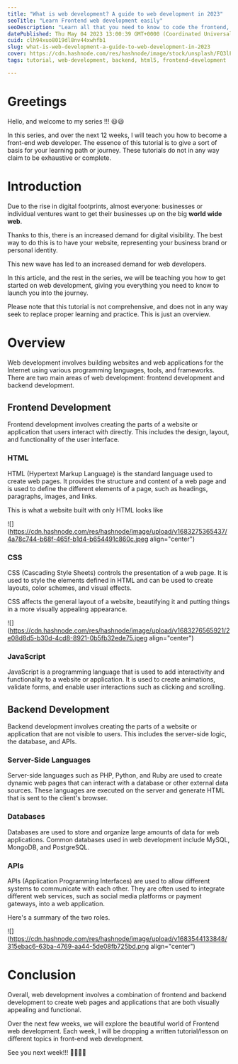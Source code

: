 ```yaml
---
title: "What is web development? A guide to web development in 2023"
seoTitle: "Learn Frontend web development easily"
seoDescription: "Learn all that you need to know to code the frontend, Learn in-demand skills like HTML, CSS, Javascript, ReactJs, jquery, and build beautiful websites."
datePublished: Thu May 04 2023 13:00:39 GMT+0000 (Coordinated Universal Time)
cuid: clh94xuo8019dl8nv44xwhfb1
slug: what-is-web-development-a-guide-to-web-development-in-2023
cover: https://cdn.hashnode.com/res/hashnode/image/stock/unsplash/FQ3lFA4Zi58/upload/9ffce3c62d809565f2a3e1266825446d.jpeg
tags: tutorial, web-development, backend, html5, frontend-development

---
```


# Greetings

Hello, and welcome to my series !!! 😃😃

In this series, and over the next 12 weeks, I will teach you how to become a front-end web developer. The essence of this tutorial is to give a sort of basis for your learning path or journey. These tutorials do not in any way claim to be exhaustive or complete.

# Introduction

Due to the rise in digital footprints, almost everyone: businesses or individual ventures want to get their businesses up on the big **world wide web**.

Thanks to this, there is an increased demand for digital visibility. The best way to do this is to have your website, representing your business brand or personal identity.

This new wave has led to an increased demand for web developers.

In this article, and the rest in the series, we will be teaching you how to get started on web development, giving you everything you need to know to launch you into the journey.

Please note that this tutorial is not comprehensive, and does not in any way seek to replace proper learning and practice. This is just an overview.

# Overview

Web development involves building websites and web applications for the Internet using various programming languages, tools, and frameworks. There are two main areas of web development: frontend development and backend development.

## Frontend Development

Frontend development involves creating the parts of a website or application that users interact with directly. This includes the design, layout, and functionality of the user interface.

### HTML

HTML (Hypertext Markup Language) is the standard language used to create web pages. It provides the structure and content of a web page and is used to define the different elements of a page, such as headings, paragraphs, images, and links.

This is what a website built with only HTML looks like

![](https://cdn.hashnode.com/res/hashnode/image/upload/v1683275365437/4a78c744-b68f-465f-b1d4-b654491c860c.jpeg align="center")

### CSS

CSS (Cascading Style Sheets) controls the presentation of a web page. It is used to style the elements defined in HTML and can be used to create layouts, color schemes, and visual effects.

CSS affects the general layout of a website, beautifying it and putting things in a more visually appealing appearance.

![](https://cdn.hashnode.com/res/hashnode/image/upload/v1683276565921/2e08d8d5-b30d-4cd8-8921-0b5fb32ede75.jpeg align="center")

### JavaScript

JavaScript is a programming language that is used to add interactivity and functionality to a website or application. It is used to create animations, validate forms, and enable user interactions such as clicking and scrolling.

## Backend Development

Backend development involves creating the parts of a website or application that are not visible to users. This includes the server-side logic, the database, and APIs.

### Server-Side Languages

Server-side languages such as PHP, Python, and Ruby are used to create dynamic web pages that can interact with a database or other external data sources. These languages are executed on the server and generate HTML that is sent to the client's browser.

### Databases

Databases are used to store and organize large amounts of data for web applications. Common databases used in web development include MySQL, MongoDB, and PostgreSQL.

### APIs

APIs (Application Programming Interfaces) are used to allow different systems to communicate with each other. They are often used to integrate different web services, such as social media platforms or payment gateways, into a web application.

Here's a summary of the two roles.

![](https://cdn.hashnode.com/res/hashnode/image/upload/v1683544133848/315ebac6-63ba-4769-aa44-5de08fb725bd.png align="center")

# Conclusion

Overall, web development involves a combination of frontend and backend development to create web pages and applications that are both visually appealing and functional.

Over the next few weeks, we will explore the beautiful world of Frontend web development. Each week, I will be dropping a written tutorial/lesson on different topics in front-end web development.

See you next week!!! 🤩🤩🤩🤩